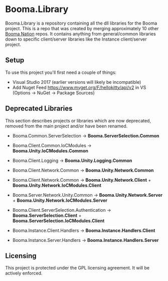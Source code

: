 # Booma.Library

Booma.Library is a repository containing all the dll libraries for the Booma project. This is a repo that was created by merging approximately 10 other [Booma Nation](www.github.com/BoomaNation) repos. It contains anything from general/common libraries down to specific client/server libraries like the Instance client/server project.

## Setup

To use this project you'll first need a couple of things:

* Visual Studio 2017 (earlier versions will likely be incompatible)
* Add Nuget Feed https://www.myget.org/F/hellokitty/api/v2 in VS (Options -> NuGet -> Package Sources)

## Deprecated Libraries

This section describes projects or libraries which are now deprecated, removed from the main project and/or have been renamed.

* Booma.Common.ServerSelection -> **Booma.ServerSelection.Common**

* Booma.Client.Common.IoCModules -> **Booma.Unity.IoCModules.Common**

* Booma.Client.Logging -> **Booma.Unity.Logging.Common**

* Booma.Client.Network.Common -> **Booma.Unity.Network.Common**

* Booma.Client.Network.Common -> **Booma.Unity.Network.Client** + **Booma.Unity.Network.IoCModules.Client**

* Booma.Server.Network.Unity.Common -> **Booma.Unity.Network.Server** + **Booma.Unity.Network.IoCModules.Server**

* Booma.Client.ServerSelection.Authentication -> **Booma.ServerSelection.Client** + **Booma.ServerSelection.IoCModules.Client**

* Booma.Instance.Client.Handlers -> **Booma.Instance.Handlers.Client**

* Booma.Instance.Server.Handlers -> **Booma.Instance.Handlers.Server**


## Licensing

This project is protected under the GPL licensing agreement. It will be actively enforced.
